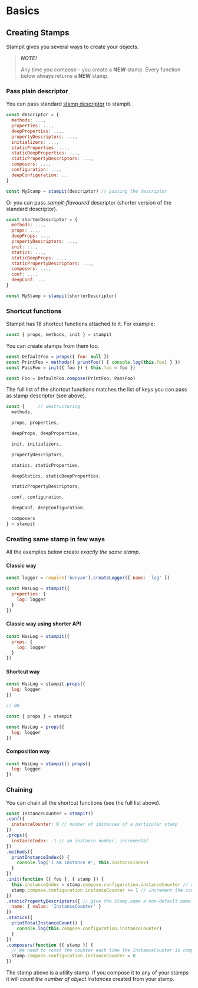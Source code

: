 # Basics

## Creating Stamps

Stampit gives you several ways to create your objects.

> _**NOTE!**_
>
> Any time you compose - you create a **NEW** stamp. Every function below always returns a **NEW** stamp.

### Pass plain descriptor

You can pass standard [stamp descriptor](/composition.md) to stampit.

```js
const descriptor = {
  methods: ...,
  properties: ...,
  deepProperties: ...,
  propertyDescriptors: ...,
  initializers: ...,
  staticProperties: ...,
  staticDeepProperties: ...,
  staticPropertyDescriptors: ...,
  composers: ...,
  configuration: ...,
  deepConfiguration: ...
}

const MyStamp = stampit(descriptor) // passing the descriptor
```

Or you can pass _sampit-flavoured_ descriptor \(shorter version of the standard descriptor\).

```js
const shorterDescriptor = {
  methods: ...,
  props: ...,
  deepProps: ...,
  propertyDescriptors: ...,
  init: ...,
  statics: ...,
  staticDeepProps: ...,
  staticPropertyDescriptors: ...,
  composers: ...,
  conf: ...,
  deepConf: ...
}

const MyStamp = stampit(shorterDescriptor)
```

### Shortcut functions

Stampit has 18 shortcut functions attached to it. For example:

```js
const { props, methods, init } = stampit
```

You can create stamps from them too.

```js
const DefaultFoo = props({ foo: null })
const PrintFoo = methods({ printFoo() { console.log(this.foo) } })
const PassFoo = init({ foo }) { this.foo = foo })

const Foo = DefaultFoo.compose(PrintFoo, PassFoo)
```

The full list of the shortcut functions matches the list of keys you can pass as stamp descriptor \(see above\).

```js
const {     // destructuring
  methods,

  props, properties,

  deepProps, deepProperties,

  init, initializers,

  propertyDescriptors,

  statics, staticProperties,

  deepStatics, staticDeepProperties,

  staticPropertyDescriptors,

  conf, configuration,

  deepConf, deepConfiguration,

  composers
} = stampit
```

### Creating same stamp in few ways

All the examples below create _exactly the same stamp_.

#### Classic way

```js
const logger = require('bunyan').createLogger({ name: 'log' })

const HasLog = stampit({
  properties: {
    log: logger
  }
})
```

#### Classic way using shorter API

```js
const HasLog = stampit({
  props: {
    log: logger
  }
})
```

#### Shortcut way

```js
const HasLog = stampit.props({
  log: logger
})

// OR

const { props } = stampit

const HasLog = props({
  log: logger
})
```

#### Composition way

```js
const HasLog = stampit().props({
  log: logger
})
```

### Chaining

You can chain all the shortcut functions \(see the full list above\).

```js
const InstanceCounter = stampit()
.conf({
  instanceCounter: 0 // number of instances of a particular stamp
})
.props({
  instanceIndex: -1 // an instance number, incremental
})
.methods({
  printInstanceIndex() {
    console.log('I am instance #', this.instanceIndex)
  } 
})
.init(function ({ foo }, { stamp }) {
  this.instanceIndex = stamp.compose.configuration.instanceCounter // assign instance number
  stamp.compose.configuration.instanceCounter += 1 // increment the counter
})
.staticPropertyDescriptors({ // give the Stamp.name a non-default name. Works in ES6 only.
  name: { value: 'InstanceCounter' }
})
.statics({ 
  printTotalInstanceCount() {
    console.log(this.compose.configuration.instanceCounter)
  } 
})
.composers(function ({ stamp }) {
  // We need to reset the counter each time the InstanceCounter is composed with.
  stamp.compose.configuration.instanceCounter = 0
})
```

The stamp above is a utility stamp. If you compose it to any of your stamps it will _count the number of object instances_ created from your stamp.


